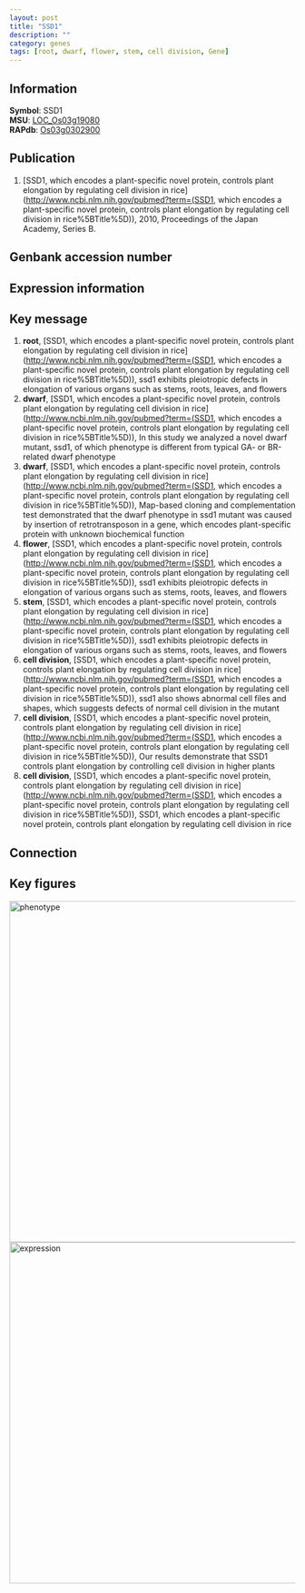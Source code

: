 ```yaml
---
layout: post
title: "SSD1"
description: ""
category: genes
tags: [root, dwarf, flower, stem, cell division, Gene]
---
```


## Information
__Symbol__: SSD1  
__MSU__: [LOC_Os03g19080](http://rice.plantbiology.msu.edu/cgi-bin/ORF_infopage.cgi?orf=LOC_Os03g19080)  
__RAPdb__: [Os03g0302900](http://rapdb.dna.affrc.go.jp/viewer/gbrowse_details/irgsp1?name=Os03g0302900)  

## Publication
1. [SSD1, which encodes a plant-specific novel protein, controls plant elongation by regulating cell division in rice](http://www.ncbi.nlm.nih.gov/pubmed?term=(SSD1, which encodes a plant-specific novel protein, controls plant elongation by regulating cell division in rice%5BTitle%5D)), 2010, Proceedings of the Japan Academy, Series B.

## Genbank accession number

## Expression information

## Key message
1. __root__, [SSD1, which encodes a plant-specific novel protein, controls plant elongation by regulating cell division in rice](http://www.ncbi.nlm.nih.gov/pubmed?term=(SSD1, which encodes a plant-specific novel protein, controls plant elongation by regulating cell division in rice%5BTitle%5D)),  ssd1 exhibits pleiotropic defects in elongation of various organs such as stems, roots, leaves, and flowers
2. __dwarf__, [SSD1, which encodes a plant-specific novel protein, controls plant elongation by regulating cell division in rice](http://www.ncbi.nlm.nih.gov/pubmed?term=(SSD1, which encodes a plant-specific novel protein, controls plant elongation by regulating cell division in rice%5BTitle%5D)),  In this study we analyzed a novel dwarf mutant, ssd1, of which phenotype is different from typical GA- or BR-related dwarf phenotype
3. __dwarf__, [SSD1, which encodes a plant-specific novel protein, controls plant elongation by regulating cell division in rice](http://www.ncbi.nlm.nih.gov/pubmed?term=(SSD1, which encodes a plant-specific novel protein, controls plant elongation by regulating cell division in rice%5BTitle%5D)),  Map-based cloning and complementation test demonstrated that the dwarf phenotype in ssd1 mutant was caused by insertion of retrotransposon in a gene, which encodes plant-specific protein with unknown biochemical function
4. __flower__, [SSD1, which encodes a plant-specific novel protein, controls plant elongation by regulating cell division in rice](http://www.ncbi.nlm.nih.gov/pubmed?term=(SSD1, which encodes a plant-specific novel protein, controls plant elongation by regulating cell division in rice%5BTitle%5D)),  ssd1 exhibits pleiotropic defects in elongation of various organs such as stems, roots, leaves, and flowers
5. __stem__, [SSD1, which encodes a plant-specific novel protein, controls plant elongation by regulating cell division in rice](http://www.ncbi.nlm.nih.gov/pubmed?term=(SSD1, which encodes a plant-specific novel protein, controls plant elongation by regulating cell division in rice%5BTitle%5D)),  ssd1 exhibits pleiotropic defects in elongation of various organs such as stems, roots, leaves, and flowers
6. __cell division__, [SSD1, which encodes a plant-specific novel protein, controls plant elongation by regulating cell division in rice](http://www.ncbi.nlm.nih.gov/pubmed?term=(SSD1, which encodes a plant-specific novel protein, controls plant elongation by regulating cell division in rice%5BTitle%5D)),  ssd1 also shows abnormal cell files and shapes, which suggests defects of normal cell division in the mutant
7. __cell division__, [SSD1, which encodes a plant-specific novel protein, controls plant elongation by regulating cell division in rice](http://www.ncbi.nlm.nih.gov/pubmed?term=(SSD1, which encodes a plant-specific novel protein, controls plant elongation by regulating cell division in rice%5BTitle%5D)),  Our results demonstrate that SSD1 controls plant elongation by controlling cell division in higher plants
8. __cell division__, [SSD1, which encodes a plant-specific novel protein, controls plant elongation by regulating cell division in rice](http://www.ncbi.nlm.nih.gov/pubmed?term=(SSD1, which encodes a plant-specific novel protein, controls plant elongation by regulating cell division in rice%5BTitle%5D)), SSD1, which encodes a plant-specific novel protein, controls plant elongation by regulating cell division in rice

## Connection

## Key figures
<img src="http://ricencode.github.io/images/SSD1.pheno.png" alt="phenotype"  style="width: 600px;"/>

<img src="http://ricencode.github.io/images/SSD1.exp.png" alt="expression"  style="width: 600px;"/>


